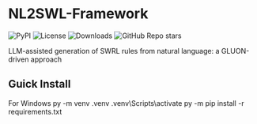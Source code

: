 # NL2SWL-Framework
![PyPI](https://img.shields.io/pypi/v/langchain-core)
![License](https://img.shields.io/badge/license-MIT-green)
![Downloads](https://img.shields.io/npm/dm/NL2SWL-Framework)
![GitHub Repo stars](https://img.shields.io/github/stars/NL2SWL-Framework?style=social)

LLM-assisted generation of SWRL rules from natural language: a GLUON-driven approach 

## Guick Install
For Windows
py -m venv .venv
.venv\Scripts\activate
py -m pip install -r requirements.txt
